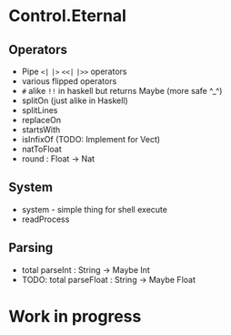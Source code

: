 Control.Eternal
===============

Operators
---------

 - Pipe `<|` `|>` `<<|` `|>>` operators
 - various flipped operators
 - `#` alike `!!` in haskell but returns Maybe (more safe ^_^)
 - splitOn (just alike in Haskell)
 - splitLines
 - replaceOn
 - startsWith
 - isInfixOf (TODO: Implement for Vect)
 - natToFloat
 - round : Float -> Nat

System
------

 - system - simple thing for shell execute
 - readProcess
 
Parsing
-------

 - total parseInt : String -> Maybe Int
 - TODO: total parseFloat : String -> Maybe Float

Work in progress
================
